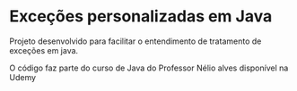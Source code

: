 
# Exceções personalizadas em Java

Projeto desenvolvido para facilitar o entendimento de tratamento de exceções em java.

O código faz parte do curso de Java do Professor Nélio alves disponível na Udemy
